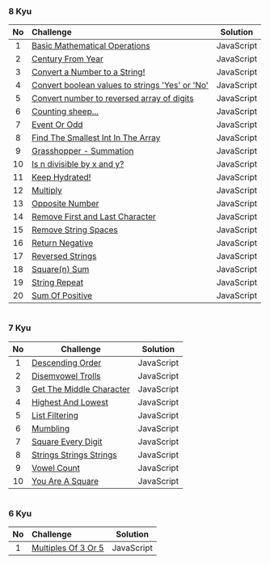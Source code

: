 ### 8 Kyu

| No  | Challenge                                                                          |  Solution  |
| :-: | :--------------------------------------------------------------------------------- | :--------: |
|  1  | [Basic Mathematical Operations](https://github.com/aldoignatachandra/CODEWARS/blob/master/javascript/8kyu/BasicMathOperations.js)                           | JavaScript |
|  2  | [Century From Year](https://github.com/aldoignatachandra/CODEWARS/blob/master/javascript/8kyu/CenturyFromYear.js)                                           | JavaScript |
|  3  | [Convert a Number to a String!](https://github.com/aldoignatachandra/CODEWARS/blob/master/javascript/8kyu/ConvertNumberToString.js)                         | JavaScript |
|  4  | [Convert boolean values to strings 'Yes' or 'No'](https://github.com/aldoignatachandra/CODEWARS/blob/master/javascript/8kyu/ConvertBooleanToStrings.js)     | JavaScript |
|  5  | [Convert number to reversed array of digits](https://github.com/aldoignatachandra/CODEWARS/blob/master/javascript/8kyu/ConvertNumToReverseArrayOfDigits.js) | JavaScript |
|  6  | [Counting sheep...](https://github.com/aldoignatachandra/CODEWARS/blob/master/javascript/8kyu/CountingSheep.js)                                             | JavaScript |
|  7  | [Event Or Odd](https://github.com/aldoignatachandra/CODEWARS/blob/master/javascript/8kyu/EvenOrOdd.js)                                                      | JavaScript |
|  8  | [Find The Smallest Int In The Array](https://github.com/aldoignatachandra/CODEWARS/blob/master/javascript/8kyu/SmallestIntInTheArray.js)                    | JavaScript |
|  9  | [Grasshopper - Summation](https://github.com/aldoignatachandra/CODEWARS/blob/master/javascript/8kyu/GrasshopperSummation.js)                                | JavaScript |
| 10  | [Is n divisible by x and y?](https://github.com/aldoignatachandra/CODEWARS/blob/master/javascript/8kyu/IsNDivisibleByXAndY.js)                              | JavaScript |
| 11  | [Keep Hydrated!](https://github.com/aldoignatachandra/CODEWARS/blob/master/javascript/8kyu/KeepHydrated.js)                                                 | JavaScript |
| 12  | [Multiply](https://github.com/aldoignatachandra/CODEWARS/blob/master/javascript/8kyu/Multiply.js)                                                           | JavaScript |
| 13  | [Opposite Number](https://github.com/aldoignatachandra/CODEWARS/blob/master/javascript/8kyu/OppositeNumber.js)                                              | JavaScript |
| 14  | [Remove First and Last Character](https://github.com/aldoignatachandra/CODEWARS/blob/master/javascript/8kyu/RemoveFirstAndLastCharacter.js)                 | JavaScript |
| 15  | [Remove String Spaces](https://github.com/aldoignatachandra/CODEWARS/blob/master/javascript/8kyu/RemoveStringSpaces.js)                                     | JavaScript |
| 16  | [Return Negative](https://github.com/aldoignatachandra/CODEWARS/blob/master/javascript/8kyu/ReturnNegative.js)                                              | JavaScript |
| 17  | [Reversed Strings](https://github.com/aldoignatachandra/CODEWARS/blob/master/javascript/8kyu/ReversedStrings.js)                                            | JavaScript |
| 18  | [Square(n) Sum](https://github.com/aldoignatachandra/CODEWARS/blob/master/javascript/8kyu/Square(n)Sum.js)                                                  | JavaScript |
| 19  | [String Repeat](https://github.com/aldoignatachandra/CODEWARS/blob/master/javascript/8kyu/StringRepeat.js)                                                  | JavaScript |
| 20  | [Sum Of Positive](https://github.com/aldoignatachandra/CODEWARS/blob/master/javascript/8kyu/PositiveSum.js)                                                 | JavaScript |


#

### 7 Kyu

| No  | Challenge                                                                          |  Solution  |
| :-: | ---------------------------------------------------------------------------------- | :--------: |
|  1  | [Descending Order](https://github.com/aldoignatachandra/CODEWARS/blob/master/javascript/7kyu/DescendingOrder.js)                | JavaScript |
|  2  | [Disemvowel Trolls](https://github.com/aldoignatachandra/CODEWARS/blob/master/javascript/7kyu/DisemvowelTrolls.js)              | JavaScript |
|  3  | [Get The Middle Character](https://github.com/aldoignatachandra/CODEWARS/blob/master/javascript/7kyu/GetTheMiddleCharacter.js)  | JavaScript |
|  4  | [Highest And Lowest](https://github.com/aldoignatachandra/CODEWARS/blob/master/javascript/7kyu/HighestAndLowest.js)             | JavaScript |
|  5  | [List Filtering](https://github.com/aldoignatachandra/CODEWARS/blob/master/javascript/7kyu/ListFiltering.js)                    | JavaScript |
|  6  | [Mumbling](https://github.com/aldoignatachandra/CODEWARS/blob/master/javascript/7kyu/Mumbling.js)                               | JavaScript |
|  7  | [Square Every Digit](https://github.com/aldoignatachandra/CODEWARS/blob/master/javascript/7kyu/SquareEveryDigit.js)             | JavaScript |
|  8  | [Strings Strings Strings](https://github.com/aldoignatachandra/CODEWARS/blob/master/javascript/7kyu/StringsStringsStrings.js)   | JavaScript |
|  9  | [Vowel Count](https://github.com/aldoignatachandra/CODEWARS/blob/master/javascript/7kyu/VowelCount.js)                          | JavaScript |
| 10  | [You Are A Square](https://github.com/aldoignatachandra/CODEWARS/blob/master/javascript/7kyu/YouAreASquare.js)                  | JavaScript |

#

### 6 Kyu

| No  | Challenge                                                                          |  Solution  |
| :-: | :--------------------------------------------------------------------------------- | :--------: |
|  1  | [Multiples Of 3 Or 5](https://github.com/aldoignatachandra/CODEWARS/blob/master/javascript/6kyu/MultiplesOf3Or5.js) | JavaScript |
